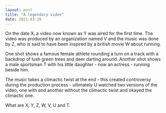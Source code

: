 ```yaml
---
layout: post
title: "A legendary video"
date: 2021-03-20
---
```


On the date X, a video now known as Y was aired for the first time. The video was produced by an organization named V and the music was done by Z, who is said to have been inspired by a british movie W about running.

One shot shows a famous female athlete rounding a turn on a track with a backdrop of lush green trees and deer darting around. Another shot shows a male sportsman T with his little daughter - now an actress - running beside him.

The music takes a climactic twist at the end - this created controversy during the production process - ultimately U watched two versions of the video, one with and another without the climactic twist and okayed the climactic one.

What are X, Y, Z, W, V, U and T.
